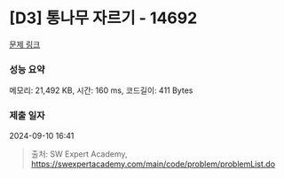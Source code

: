 # [D3] 통나무 자르기 - 14692 

[문제 링크](https://swexpertacademy.com/main/code/problem/problemDetail.do?contestProbId=AYJW0g-qlO8DFASv) 

### 성능 요약

메모리: 21,492 KB, 시간: 160 ms, 코드길이: 411 Bytes

### 제출 일자

2024-09-10 16:41



> 출처: SW Expert Academy, https://swexpertacademy.com/main/code/problem/problemList.do